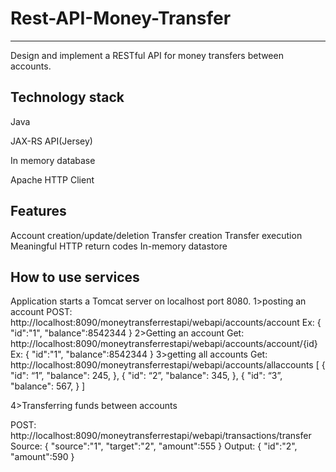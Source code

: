 # Rest-API-Money-Transfer
-------------------------
Design and implement a RESTful API  for money transfers between accounts.

Technology stack
--------------------
Java

JAX-RS API(Jersey)

In memory database

Apache HTTP Client

Features
-------------------
Account creation/update/deletion
Transfer creation
Transfer execution
Meaningful HTTP return codes
In-memory datastore

How to use services
----------------------
Application starts a Tomcat server on localhost port 8080.
1>posting an account
POST:       http://localhost:8090/moneytransferrestapi/webapi/accounts/account
Ex: 
{
	"id":"1",
"balance":8542344
}
2>Getting an account
Get:	http://localhost:8090/moneytransferrestapi/webapi/accounts/account/{id}
Ex: 
{
		"id":"1",
"balance":8542344
}
3>getting all accounts
Get:	 http://localhost:8090/moneytransferrestapi/webapi/accounts/allaccounts
[
        {
            "id": “1”,
            "balance": 245,
         },
        {
            "id": “2”,
            "balance": 345,
        },
        {
		"id": “3”,
             "balance": 567,
        }
    ]

4>Transferring funds between accounts

POST: http://localhost:8090/moneytransferrestapi/webapi/transactions/transfer
Source:
	{
	"source":"1",
	"target":"2",
	"amount":555
}
Output:
{
	"id":"2",
	"amount":590
}
